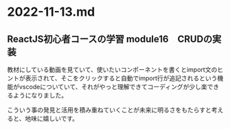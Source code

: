 # 2022-11-13.md

## ReactJS初心者コースの学習 module16　CRUDの実装

教材にしている動画を見ていて、使いたいコンポーネントを書くとimport文のヒントが表示されて、そこをクリックすると自動でimport行が追記されるという機能がvscodeについていて、それがやっと理解できてコーディングが少し楽できるようになりました。  

こういう事の発見と活用を積み重ねていくことが未来に明るさをもたらすと考えると、地味に嬉しいです。
